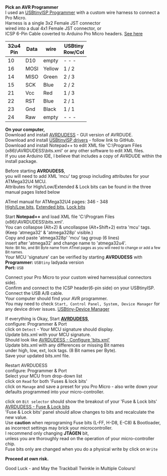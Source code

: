 **Pick an AVR Programmer**  
I used an [USBtinyISP Programmer](Pics/USBtinyISP%20Programmer.jpg) with a custom wire harness to connect a Pro Micro.  
Harness is a single 3x2 Female JST connector  
wired into a dual 4x1 Female JST connector, or  
ICSP 6-Pin Cable coverted to Arduino Pro Micro headers.
[See here](Pics/USBtinyISP-Programmer+DIY-Harness.jpg)  

32u4<br/>Pin |Data |wire   |USBtiny<br/>Row/Col
--- |---- |------ |--------
10  |D10  |empty  | - - -
16  |MOSI |Yellow | 1 / 2
14  |MISO |Green  | 2 / 3
15  |SCK  |Blue   | 2 / 2
21  |Vcc  |Red    | 1 / 3
22  |RST  |Blue   | 2 / 1
23  |Gnd  |Black  | 1 / 1
24  |Raw  |empty  | - - -



**On your computer,**  
Download and install [AVRDUDESS](https://blog.zakkemble.net/avrdudess-a-gui-for-avrdude/) - GUI version of AVRDUDE.  
Download and install [USBtinyISP drivers](https://learn.adafruit.com/usbtinyisp/download) - follow link to GitHub.   
Download and install Notepad++ to edit XML file 'C:\Program Files (x86)\AVRDUDESS\bits.xml' or any other software to edit XML files.  
If you use Arduino IDE, I believe that includes a copy of AVRDUDE within the install package. 

Before starting **AVRDUDESS**,  
you will need to add XML 'mcu' tag group including attributes for your ATMega32U4 MCU.  
Attributes for High/Low/Extended & Lock bits can be found in the three manual pages listed below  

ATmel manual for ATMega32U4 pages: 346 - 348  
[High/Low bits](ICSP_Pics/ATMega32U4%20-%20Fuse%20bits%20-%20High%20%26%20Low.jpg), 
[Extended bits](ICSP_Pics/ATMega32U4%20-%20Fuse%20bits%20-%20Extended.jpg), 
[Lock bits](ICSP_Pics/ATMega32U4%20-%20Lock%20bits.jpg)  

Start **Notepad++** and load XML file 'C:\Program Files (x86)\AVRDUDESS\bits.xml'.  
You can collaspse (Alt+2) & uncollaspse (Alt+Shift+2) extra 'mcu' tags.  
(Keep 'atmega32' & 'atmega328p' visible.)  
Copy and paste 'atmega328p' 'mcu' tag group (6 lines)  
insert after 'atmega32' and change name to 'atmega32u4'.  
<sub>Note: Bit No, and Bit Byte name from ATmel pages as you will need to change or add a few Bit names.</sub>  
Your MCU 'signature' can be verified by starting **AVRDUDESS** with  
**Programmer:** `USBtiny` ladyada version  
**Port:** `USB`  

Connect your Pro Micro to your custom wired harness(dual connectors side).  
Confirm and connect to the ICSP header(6-pin side) on your USBtinyISP.  
Connect the USB A/B cable.  
Your computer should find your AVR programmer.  
You may need to check `Start, Control Panel, System, Device Manager` for any device driver issues.
[USBtiny-Device Manager](ICSP_Pics/USBtiny%20-%20Device%20Manager.jpg)  

If everything is Okay, Start **[AVRDUDESS](ICSP_Pics/AVRDUDESS.jpg)**,  
configure: Programmer & Port  
click on `Detect` - Your MCU signature should display.  
Update bits.xml with your MCU signature.   
Should look like [AVRDUDESS - Configure 'bits.xml'](ICSP_Pics/AVRDUDESS%20bits.xml%20file%20update%20for%20Fuse%20%26%20Lock%20Bits.jpg)  
Update bits.xml with any differences or missing Bit names  
under high, low, ext, lock tags. (8 Bit names per Byte).  
Save your updated bits.xml file.  

Restart AVRDUDESS  
configure: Programmer & Port  
Select your MCU from drop-down list  
click on `Read` for both 'Fuses & lock bits'  
click on `Manage` and save a preset for you Pro Micro - also write down your defaults programmed into your micro-controller.  

click on `Bit selector` should show the breakout of your 'Fuse & Lock bits'  
[AVRDUDESS - Fuse & Lock bits](ICSP_Pics/AVRDUDESS%20Fuse%20%26%20Lock%20Bits.jpg)  
'Fuse & Lock bits' panel should allow changes to bits and recalculate the new value.  
Use **caution** when reprograming Fuse bits (L-FF, H-D8, E-C8) & Bootloader,  
as incorrect settings may brick your microcontroller.  
I recommend only changing **JTAGEN** bit,  
unless you are thoroughly read on the operation of your micro-controller chip.  
Fuse bits only are changed when you do a physical write by click on `Write`  

**Proceed at own risk.**  

Good Luck - and May the Trackball Twinkle in Multiple Colours!
